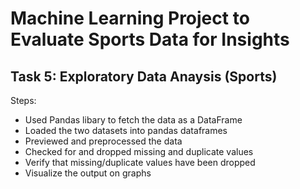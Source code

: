 # Machine Learning Project to Evaluate Sports Data for Insights
## Task 5: Exploratory Data Anaysis (Sports)
Steps:

* Used Pandas libary to fetch the data as a DataFrame
* Loaded the two datasets into pandas dataframes
* Previewed and preprocessed the data
* Checked for and dropped missing and duplicate values
* Verify that missing/duplicate values have been dropped
* Visualize the output on graphs